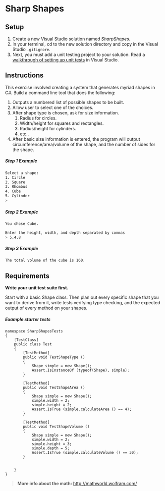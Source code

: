 # Sharp Shapes

## Setup

1. Create a new Visual Studio solution named *SharpShapes*.
1. In your terminal, cd to the new solution directory and copy in the Visual Studio `.gitignore`.
1. Next, you must add a unit testing project to your solution. Read a [walkthrough of setting up unit tests](https://www.visualstudio.com/en-us/get-started/code/create-and-run-unit-tests-vs) in Visual Studio.

## Instructions

This exercise involved creating a system that generates myriad shapes in C#. Build a command line tool that does the following:

1. Outputs a numbered list of possible shapes to be built.
1. Allow user to select one of the choices.
1. After shape type is chosen, ask for size information.
    1. Radius for circles.
    1. Width/height for squares and rectangles.
    1. Radius/height for cylinders.
    1. etc..
1. After basic size information is entered, the program will output circumference/area/volume of the shape, and the number of sides for the shape.

##### Step 1 Example

```bash
Select a shape:
1. Circle
2. Square
3. Rhombus
4. Cube
5. Cylinder
> 
```

##### Step 2 Example

```bash
You chose Cube.

Enter the height, width, and depth separated by commas
> 5,4,8
```


##### Step 3 Example

```bash
The total volume of the cube is 160.
```


## Requirements

**Write your unit test suite first.** 

Start with a basic Shape class. Then plan out every specific shape that you want to derive from it, write tests verifying type checking, and the expected output of every method on your shapes.

##### Example starter tests

```
namespace SharpShapesTests
{
    [TestClass]
    public class Test
    {
        [TestMethod]
        public void TestShapeType ()
        {
            Shape simple = new Shape();
            Assert.IsInstanceOf (typeof(Shape), simple);
        }

        [TestMethod]
        public void TestShapeArea ()
        {
            Shape simple = new Shape();
            simple.width = 2;
            simple.height = 2;
            Assert.IsTrue (simple.calculateArea () == 4);
        }

        [TestMethod]
        public void TestShapeVolume ()
        {
            Shape simple = new Shape();
            simple.width = 2;
            simple.height = 3;
            simple.depth = 5;
            Assert.IsTrue (simple.calculateVolume () == 30);
        }


    }
}
```


> **More info about the math:** http://mathworld.wolfram.com/
